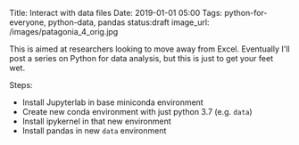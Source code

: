 Title: Interact with data files
Date: 2019-01-01 05:00
Tags: python-for-everyone, python-data, pandas
status:draft
image_url: /images/patagonia_4_orig.jpg

This is aimed at researchers looking to move away from Excel. Eventually I'll post a series on Python for data analysis, but this is just to get your feet wet.

Steps:
- Install Jupyterlab in base miniconda environment
- Create new conda environment with just python 3.7 (e.g. `data`)
- Install ipykernel in that new environment
- Install pandas in new `data` environment 
